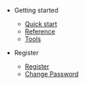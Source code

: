 <!-- _navbar.md -->

* Getting started

  * [Quick start](quickstart.md)
  * [Reference](language.md)
  * [Tools](tools.md)


* Register 
  * [Register](quickstart.md#registration-and-changging-password)
  * [Change Password](quickstart.md#registration)